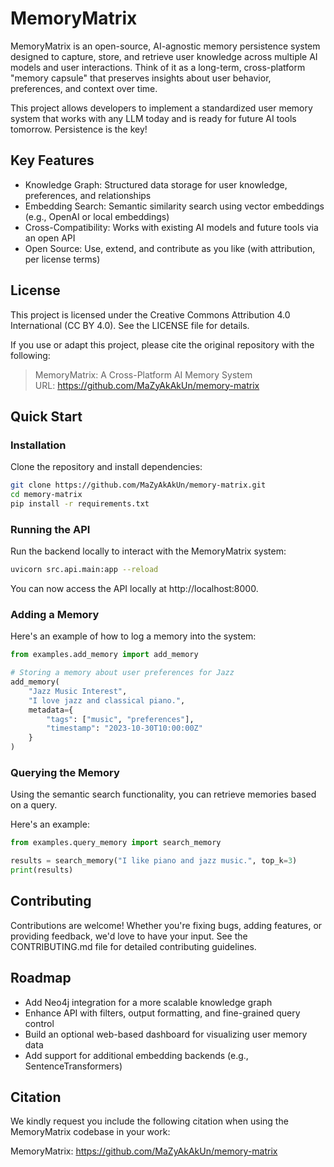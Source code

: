 # MemoryMatrix

MemoryMatrix is an open-source, AI-agnostic memory persistence system designed to capture, store, and retrieve user knowledge across multiple AI models and user interactions. Think of it as a long-term, cross-platform "memory capsule" that preserves insights about user behavior, preferences, and context over time.

This project allows developers to implement a standardized user memory system that works with any LLM today and is ready for future AI tools tomorrow. Persistence is the key!

## Key Features

* Knowledge Graph: Structured data storage for user knowledge, preferences, and relationships
* Embedding Search: Semantic similarity search using vector embeddings (e.g., OpenAI or local embeddings)
* Cross-Compatibility: Works with existing AI models and future tools via an open API
* Open Source: Use, extend, and contribute as you like (with attribution, per license terms)

## License

This project is licensed under the Creative Commons Attribution 4.0 International (CC BY 4.0). See the LICENSE file for details.

If you use or adapt this project, please cite the original repository with the following:

> MemoryMatrix: A Cross-Platform AI Memory System  
> URL: https://github.com/MaZyAkAkUn/memory-matrix

## Quick Start

### Installation

Clone the repository and install dependencies:

```bash
git clone https://github.com/MaZyAkAkUn/memory-matrix.git
cd memory-matrix
pip install -r requirements.txt
```

### Running the API

Run the backend locally to interact with the MemoryMatrix system:

```bash
uvicorn src.api.main:app --reload
```

You can now access the API locally at http://localhost:8000.

### Adding a Memory

Here's an example of how to log a memory into the system:

```python
from examples.add_memory import add_memory

# Storing a memory about user preferences for Jazz
add_memory(
    "Jazz Music Interest",
    "I love jazz and classical piano.",
    metadata={
        "tags": ["music", "preferences"],
        "timestamp": "2023-10-30T10:00:00Z"
    }
)
```

### Querying the Memory

Using the semantic search functionality, you can retrieve memories based on a query.

Here's an example:

```python
from examples.query_memory import search_memory

results = search_memory("I like piano and jazz music.", top_k=3)
print(results)
```

## Contributing

Contributions are welcome! Whether you're fixing bugs, adding features, or providing feedback, we'd love to have your input. See the CONTRIBUTING.md file for detailed contributing guidelines.

## Roadmap

* Add Neo4j integration for a more scalable knowledge graph
* Enhance API with filters, output formatting, and fine-grained query control
* Build an optional web-based dashboard for visualizing user memory data
* Add support for additional embedding backends (e.g., SentenceTransformers)

## Citation

We kindly request you include the following citation when using the MemoryMatrix codebase in your work:

MemoryMatrix: https://github.com/MaZyAkAkUn/memory-matrix
